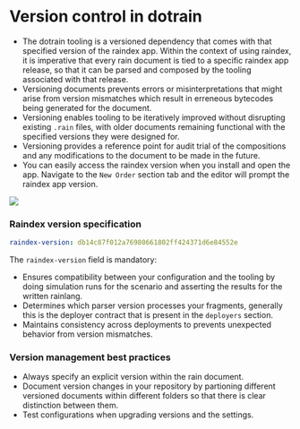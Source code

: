 # Version control in dotrain


- The dotrain tooling is a versioned dependency that comes with that specified version of the raindex app. Within the context of using raindex, it is imperative that every rain document is tied to a specific raindex app release, so that it can be parsed and composed by the tooling associated with that release.
- Versioning documents prevents errors or misinterpretations that might arise from version mismatches which result in erreneous bytecodes being generated for the document.
- Versioning enables tooling to be iteratively improved without disrupting existing `.rain` files, with older documents remaining functional with the specified versions they were designed for.
- Versioning provides a reference point for audit trial of the compositions and any modifications to the document to be made in the future. 
- You can easily access the raindex version when you install and open the app. Navigate to the `New Order` section tab and the editor will prompt the raindex app version.

<img src="/img/raindex_version.png" />  

### Raindex version specification
```yaml
raindex-version: db14c87f012a76980661802ff424371d6e84552e
```
The `raindex-version` field is mandatory:
* Ensures compatibility between your configuration and the tooling by doing simulation runs for the scenario and asserting the results for the written rainlang.
* Determines which parser version processes your fragments, generally this is the deployer contract that is present in the `deployers` section. 
* Maintains consistency across deployments to prevents unexpected behavior from version mismatches.

### Version management best practices
* Always specify an explicit version within the rain document.
* Document version changes in your repository by partioning different versioned documents within different folders so that there is clear distinction between them.
* Test configurations when upgrading versions and the settings.

